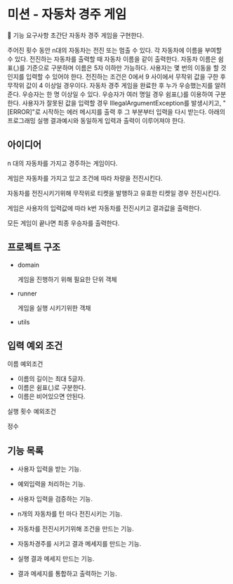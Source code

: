 # 미션 - 자동차 경주 게임

🚀 기능 요구사항
초간단 자동차 경주 게임을 구현한다.

주어진 횟수 동안 n대의 자동차는 전진 또는 멈출 수 있다.
각 자동차에 이름을 부여할 수 있다. 전진하는 자동차를 출력할 때 자동차 이름을 같이 출력한다.
자동차 이름은 쉼표(,)를 기준으로 구분하며 이름은 5자 이하만 가능하다.
사용자는 몇 번의 이동을 할 것인지를 입력할 수 있어야 한다.
전진하는 조건은 0에서 9 사이에서 무작위 값을 구한 후 무작위 값이 4 이상일 경우이다.
자동차 경주 게임을 완료한 후 누가 우승했는지를 알려준다. 우승자는 한 명 이상일 수 있다.
우승자가 여러 명일 경우 쉼표(,)를 이용하여 구분한다.
사용자가 잘못된 값을 입력할 경우 IllegalArgumentException를 발생시키고, "[ERROR]"로 시작하는 에러 메시지를 출력 후 그 부분부터 입력을 다시 받는다.
아래의 프로그래밍 실행 결과예시와 동일하게 입력과 출력이 이루어져야 한다.
 
## 아이디어

n 대의 자동차를 가지고 경주하는 게임이다.

게임은 자동차를 가지고 있고 조건에 따라 차량을 전진시킨다.

자동차를 전진시키기위해 무작위로 티켓을 발행하고 유효한 티켓일 경우 전진시킨다.

게임은 사용자의 입력값에 따라 k번 자동차를 전진시키고 결과값을 출력한다.

모든 게임이 끝나면 최종 우승자를 출력한다.

## 프로젝트 구조

- domain
  
    게임을 진행하기 위해 필요한 단위 객체
- runner
	
    게임을 실행 시키기위한 객채
- utils
## 입력 예외 조건

이름 예외조건
- 이름의 길이는 최대 5글자.
- 이름은 쉼표(,)로 구분한다.
- 이름은 비어있으면 안된다.

실행 횟수 예외조건

정수
## 기능 목록

- 사용자 입력을 받는 기능.

- 예외입력을 처리하는 기능.

- 사용자 입력을 검증하는 기능.

- n개의 자동차를 턴 마다 전진시키는 기능.

- 자동차를 전진시키기위해 조건을 만드는 기능.

- 자동차경주를 시키고 결과 메세지를 만드는 기능.

- 실행 결과 메세지 만드는 기능.

- 결과 메세지를 통합하고 출력하는 기능.
	



